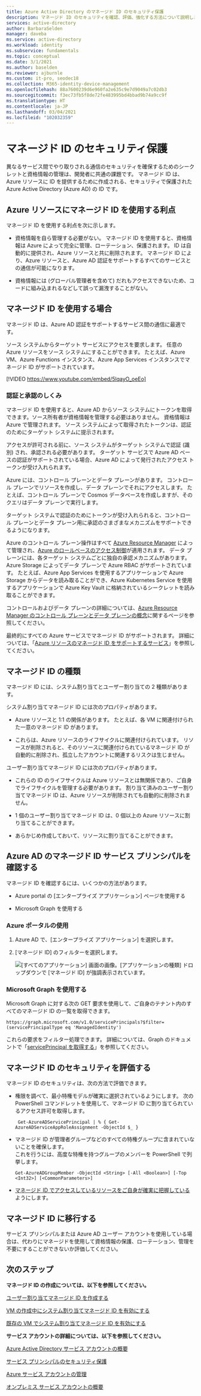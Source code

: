 ```yaml
---
title: Azure Active Directory のマネージド ID のセキュリティ保護
description: マネージド ID のセキュリティを確認、評価、強化する方法について説明します。
services: active-directory
author: BarbaraSelden
manager: daveba
ms.service: active-directory
ms.workload: identity
ms.subservice: fundamentals
ms.topic: conceptual
ms.date: 3/1/2021
ms.author: baselden
ms.reviewer: ajburnle
ms.custom: it-pro, seodec18
ms.collection: M365-identity-device-management
ms.openlocfilehash: 88a7600239d6e960fa2e635c9e7d9049a7c02db3
ms.sourcegitcommit: f3ec73fb5f8de72fe483995bd4bbad9b74a9cc9f
ms.translationtype: HT
ms.contentlocale: ja-JP
ms.lasthandoff: 03/04/2021
ms.locfileid: "102032359"
---
```

# <a name="securing-managed-identities"></a>マネージド ID のセキュリティ保護

異なるサービス間でやり取りされる通信のセキュリティを確保するためのシークレットと資格情報の管理は、開発者に共通の課題です。 マネージド ID は、Azure リソースに ID を提供するために作成される、セキュリティで保護された Azure Active Directory (Azure AD) の ID です。

## <a name="benefits-of-using-managed-identities-for-azure-resources"></a>Azure リソースにマネージド ID を使用する利点

マネージド ID を使用する利点を次に示します。

* 資格情報を自ら管理する必要がない。 マネージド ID を使用すると、資格情報は Azure によって完全に管理、ローテーション、保護されます。 ID は自動的に提供され、Azure リソースと共に削除されます。 マネージド ID により、Azure リソースと、Azure AD 認証をサポートするすべてのサービスとの通信が可能になります。

* 資格情報には (グローバル管理者を含めて) だれもアクセスできないため、コードに組み込まれるなどして誤って漏洩することがない。

## <a name="when-to-use-managed-identities"></a>マネージド ID を使用する場合

マネージド ID は、Azure AD 認証をサポートするサービス間の通信に最適です。 

ソース システムからターゲット サービスにアクセスを要求します。 任意の Azure リソースをソース システムにすることができます。 たとえば、Azure VM、Azure Functions インスタンス、Azure App Services インスタンスでマネージド ID がサポートされています。

[!VIDEO https://www.youtube.com/embed/5lqayO_oeEo]

### <a name="how-authentication-and-authorization-work"></a>認証と承認のしくみ

マネージド ID を使用すると、Azure AD からソース システムにトークンを取得できます。ソース所有者が資格情報を管理する必要はありません。 資格情報は Azure で管理されます。 ソース システムによって取得されたトークンは、認証のためにターゲット システムに提示されます。 

アクセスが許可される前に、ソース システムがターゲット システムで認証 (識別) され、承認される必要があります。 ターゲット サービスで Azure AD ベースの認証がサポートされている場合、Azure AD によって発行されたアクセス トークンが受け入れられます。 

Azure には、コントロール プレーンとデータ プレーンがあります。 コントロール プレーンでリソースを作成し、データ プレーンでそれにアクセスします。 たとえば、コントロール プレーンで Cosmos データベースを作成しますが、そのクエリはデータ プレーンで実行します。

ターゲット システムで認証のためにトークンが受け入れられると、コントロール プレーンとデータ プレーン用に承認のさまざまなメカニズムをサポートできるようになります。

Azure のコントロール プレーン操作はすべて [Azure Resource Manager](https://docs.microsoft.com/azure/azure-resource-manager/management/overview) によって管理され、[Azure のロールベースのアクセス制御](https://docs.microsoft.com/azure/role-based-access-control/overview)が適用されます。 データ プレーンには、各ターゲット システムごとに独自の承認メカニズムがあります。 Azure Storage によってデータ プレーンで Azure RBAC がサポートされています。 たとえば、Azure App Services を使用するアプリケーションで Azure Storage からデータを読み取ることができ、Azure Kubernetes Service を使用するアプリケーションで Azure Key Vault に格納されているシークレットを読み取ることができます。

コントロールおよびデータ プレーンの詳細については、[Azure Resource Manager のコントロール プレーンとデータ プレーンの概念](https://docs.microsoft.com/azure/azure-resource-manager/management/control-plane-and-data-plane)に関するページを参照してください。

最終的にすべての Azure サービスでマネージド ID がサポートされます。 詳細については、「[Azure リソースのマネージド ID をサポートするサービス](https://docs.microsoft.com/azure/active-directory/managed-identities-azure-resources/services-support-managed-identities)」を参照してください。

##  

## <a name="types-of-managed-identities"></a>マネージド ID の種類

マネージド ID には、システム割り当てとユーザー割り当ての 2 種類があります。

システム割り当てマネージド ID には次のプロパティがあります。

* Azure リソースと 1:1 の関係があります。 たとえば、各 VM に関連付けられた一意のマネージド ID があります。

* これらは、Azure リソースのライフサイクルに関連付けられています。 リソースが削除されると、そのリソースに関連付けられているマネージド ID が自動的に削除され、孤立したアカウントに関連するリスクは生じません。 

ユーザー割り当てマネージド ID には次のプロパティがあります。

* これらの ID のライフサイクルは Azure リソースとは無関係であり、ご自身でライフサイクルを管理する必要があります。 割り当て済みのユーザー割り当てマネージド ID は、Azure リソースが削除されても自動的に削除されません。

* 1 個のユーザー割り当てマネージド ID は、0 個以上の Azure リソースに割り当てることができます。

* あらかじめ作成しておいて、リソースに割り当てることができます。

## <a name="find-managed-identity-service-principals-in-azure-ad"></a>Azure AD のマネージド ID サービス プリンシパルを確認する

マネージド ID を確認するには、いくつかの方法があります。

* Azure portal の [エンタープライズ アプリケーション] ページを使用する

* Microsoft Graph を使用する

### <a name="using-the-azure-portal"></a>Azure ポータルの使用

1. Azure AD で、[エンタープライズ アプリケーション] を選択します。

2. [マネージド ID] のフィルターを選択します。 

   ![[すべてのアプリケーション] 画面の画像。[アプリケーションの種類] ドロップダウンで [マネージド ID] が強調表示されています。](./media/securing-service-accounts/service-accounts-managed-identities.png)

 

### <a name="using-microsoft-graph"></a>Microsoft Graph を使用する

Microsoft Graph に対する次の GET 要求を使用して、ご自身のテナント内のすべてのマネージド ID の一覧を取得できます。

`https://graph.microsoft.com/v1.0/servicePrincipals?$filter=(servicePrincipalType eq 'ManagedIdentity') `

これらの要求をフィルター処理できます。 詳細については、Graph のドキュメントで「[servicePrincipal を取得する](/graph/api/serviceprincipal-get?view=)」を参照してください。

## <a name="assess-the-security-of-managed-identities"></a>マネージド ID のセキュリティを評価する 

マネージド ID のセキュリティは、次の方法で評価できます。

* 権限を調べて、最小特権モデルが確実に選択されているようにします。 次の PowerShell コマンドレットを使用して、マネージド ID に割り当てられているアクセス許可を取得します。

   ` Get-AzureADServicePrincipal | % { Get-AzureADServiceAppRoleAssignment -ObjectId $_ }`

 
* マネージド ID が管理者グループなどのすべての特権グループに含まれていないことを確保します。  
これを行うには、高度な特権を持つグループのメンバーを PowerShell で列挙します。

   `Get-AzureADGroupMember -ObjectId <String> [-All <Boolean>] [-Top <Int32>] [<CommonParameters>]`

* [マネージド ID でアクセスしているリソースをご自身が確実に把握している](https://docs.microsoft.com/azure/role-based-access-control/role-assignments-list-powershell)ようにします。

## <a name="move-to-managed-identities"></a>マネージド ID に移行する

サービス プリンシパルまたは Azure AD ユーザー アカウントを使用している場合は、代わりにマネージドを使用して資格情報の保護、ローテーション、管理を不要にすることができないか評価してください。 

## <a name="next-steps"></a>次のステップ

**マネージド ID の作成については、以下を参照してください。** 

[ユーザー割り当てマネージド ID を作成する](https://docs.microsoft.com/azure/active-directory/managed-identities-azure-resources/how-to-manage-ua-identity-portal) 

[VM の作成中にシステム割り当てマネージド ID を有効にする](https://docs.microsoft.com/azure/active-directory/managed-identities-azure-resources/qs-configure-portal-windows-vm)

[既存の VM でシステム割り当てマネージド ID を有効にする](https://docs.microsoft.com/azure/active-directory/managed-identities-azure-resources/qs-configure-portal-windows-vm)

**サービス アカウントの詳細については、以下を参照してください。**

[Azure Active Directory サービス アカウントの概要](service-accounts-introduction-azure.md)

[サービス プリンシパルのセキュリティ保護](service-accounts-principal.md)

[Azure サービス アカウントの管理](service-accounts-governing-azure.md)

[オンプレミス サービス アカウントの概要](service-accounts-on-premises.md)

 

 

 
